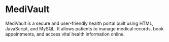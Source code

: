 # MediVault
MediVault is a secure and user-friendly health portal built using HTML, JavaScript, and MySQL. It allows patients to manage medical records, book appointments, and access vital health information online.
